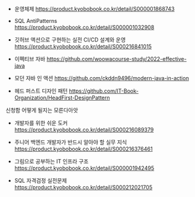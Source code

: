 - 운영체제
https://product.kyobobook.co.kr/detail/S000001868743

- SQL AntiPatterns
https://product.kyobobook.co.kr/detail/S000001032908

- 깃허브 액션으로 구현하는 실전 CI/CD 설계와 운영
https://product.kyobobook.co.kr/detail/S000216841015

- 이펙티브 자바
https://github.com/woowacourse-study/2022-effective-java

- 모던 자바 인 액션
https://github.com/ckddn9496/modern-java-in-action

- 헤드 퍼스트 디자인 패턴
https://github.com/IT-Book-Organization/HeadFirst-DesignPattern

신청함 어떻게 될지는 모른다아앗
- 개발자를 위한 쉬운 도커
https://product.kyobobook.co.kr/detail/S000216089379

- 주니어 백엔드 개발자가 반드시 알아야 할 실무 지식
https://product.kyobobook.co.kr/detail/S000216376461

- 그림으로 공부하는 IT 인프라 구조
https://product.kyobobook.co.kr/detail/S000001942495

- SQL 자격검정 실전문제
https://product.kyobobook.co.kr/detail/S000212021705